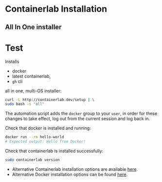 # Containerlab Installation

## All In One installer
# Test
Installs

* docker
* latest containerlab,
* `gh` cli

all in one, multi-OS installer:

```bash
curl -L http://containerlab.dev/setup | \
sudo bash -s "all"
```

The automation script adds the `docker` group to your `user`, in order for these changes to take effect, log out from the current session and log back in.

Check that docker is installed and running:

```bash
docker run --rm hello-world
# Expected output: Hello from Docker!
```

Check that containerlab is installed successfully:

```bash
sudo containerlab version
```

* Alternative Containerlab installation options are available [here](https://containerlab.dev/install/).
* Alternative Docker installation options can be found [here](https://docs.docker.com/engine/install/).
